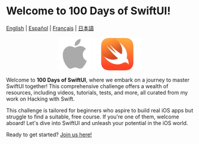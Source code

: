 # Welcome to 100 Days of SwiftUI!

[English](./README.md) | [Español](./README.es.md) | [Français](./README.fr.md) | [日本語](./README.jp.md)

<div align="center">
    <img src="/Assets/apple.png" alt="Logo de Apple" width="90">
    <img src="/Assets/swift.png" alt="Logo de Swift" width="130">
</div>

Welcome to **100 Days of SwiftUI**, where we embark on a journey to master SwiftUI together! This comprehensive challenge offers a wealth of resources, including videos, tutorials, tests, and more, all curated from my work on Hacking with Swift.

This challenge is tailored for beginners who aspire to build real iOS apps but struggle to find a suitable, free course. If you're one of them, welcome aboard! Let's dive into SwiftUI and unleash your potential in the iOS world.

Ready to get started? [Join us here!](https://www.hackingwithswift.com/100/swiftui)
